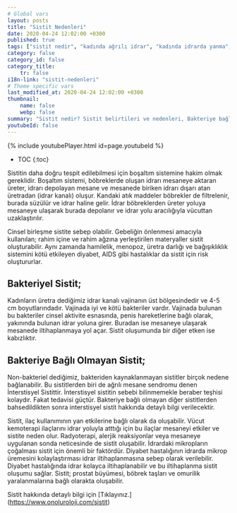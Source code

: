 ```yaml
---
# Global vars
layout: posts
title: "Sistit Nedenleri"
date: 2020-04-24 12:02:00 +0300
published: true
tags: ["sistit nedir", "kadında ağrılı idrar", "kadında idrarda yanma", "sistit belirti", "sistit nedeni", "bakteriyel sistit", "bakteriye bağlı olmayan sistit", "sistit teşhis", "sistit tedavi", "sistit çözüm", "İnterstisyel Sistit Teşhis", "İnterstisyel Sistit Tedavi", "İnterstisyel Sistit" , "sistit", "sistit ilaç", "mesane iltihabı", "kronik sistit", "mesane iltihabı tedavi", "mesane iltihabı çözüm" ]
category: false
category_id: false
category_title:
    tr: false
i18n-link: "sistit-nedenleri"
# Theme specific vars
last_modified_at: 2020-04-24 12:02:00 +0300
thumbnail:
    name: false
    webp: false
summary: "Sistit nedir? Sistit belirtileri ve nedenleri, Bakteriye bağlı olan sistit, Bakteriye bağlı olmayan sistit, Sistit teşhisi ve tedavisi, İnterstisyel Sistitin Teşhis ve Tedavisi."
youtubeId: false
---
```

{% include youtubePlayer.html id=page.youtubeId %}

* TOC
{:toc}

Sistitin daha doğru tespit edilebilmesi için boşaltım sistemine hakim olmak gereklidir. Boşaltım sistemi, böbreklerde oluşan idrarı mesaneye aktaran üreter, idrarı depolayan mesane ve mesanede biriken idrarı dışarı atan üretradan (idrar kanalı) oluşur. Kandaki atık maddeler böbrekler de filtrelenir, burada süzülür ve idrar haline gelir. İdrar böbreklerden üreter yoluya mesaneye ulaşarak burada depolanır ve idrar yolu aracılığıyla vücuttan uzaklaştırılır.

Cinsel birleşme sistite sebep olabilir. Gebeliğin önlenmesi amacıyla kullanılan; rahim içine ve rahim ağzına yerleştirilen materyaller sistit oluşturabilir. Aynı zamanda hamilelik, menopoz, üretra darlığı ve bağışıklıklık sistemini kötü etkileyen diyabet, AIDS gibi hastalıklar da sistit için risk oluştururlar.

## Bakteriyel Sistit;

Kadınların üretra dediğimiz idrar kanalı vajinanın üst bölgesindedir ve 4-5 cm boyutlarındadır. Vajinada iyi ve kötü bakteriler vardır. Vajinada bulunan bu bakteriler cinsel aktivite esnasında, penis hareketlerine bağlı olarak, yakınında bulunan idrar yoluna girer. Buradan ise mesaneye ulaşarak mesanede iltihaplanmaya yol açar. Sistit oluşumunda bir diğer etken ise kabızlıktır.


## Bakteriye Bağlı Olmayan Sistit;

Non-bakteriel dediğimiz, bakteriden kaynaklanmayan sistitler birçok nedene bağlanabilir. Bu sistitlerden biri de ağrılı mesane sendromu denen İnterstisyel Sistittir. İnterstisyel sistitin sebebi bilinmemekle beraber teşhisi kolaydır. Fakat tedavisi güçtür. Bakteriye bağlı olmayan diğer sistitlerden bahsedildikten sonra interstisyel sistit hakkında detaylı bilgi verilecektir.

Sistit, ilaç kullanımının yan etkilerine bağlı olarak da oluşabilir. Vücut kemoterapi ilaçlarını idrar yoluyla atttığı için bu ilaçlar mesaneyi etkiler ve sistite neden olur. Radyoterapi, alerjik reaksiyonlar veya mesaneye uygulanan sonda neticesinde de sistit oluşabilir. İdrardaki mikropların çoğalması sistit için önemli bir faktördür. Diyabet hastalığının idrarda mikrop üremesini kolaylaştırması idrar iltihaplanmasına sebep olarak verilebilir.  Diyabet hastalığında idrar kolayca iltihaplanabilir ve bu iltihaplanma sistit oluşumu sağlar. Sistit; prostat büyümesi, böbrek taşları ve omurilik yaralanmalarına bağlı olarakta oluşabilir.


Sistit hakkında detaylı bilgi için [Tıklayınız.] (https://www.onoluroloji.com/sistit)
